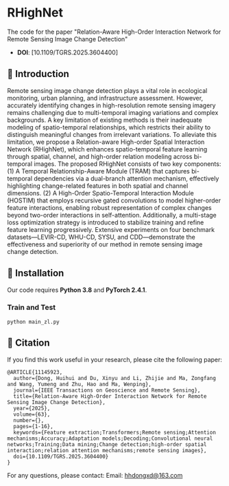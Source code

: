 # RHighNet
The code for the paper "Relation-Aware High-Order Interaction Network for Remote Sensing Image Change Detection"
- **DOI**: [10.1109/TGRS.2025.3604400]

## 📝 Introduction
Remote sensing image change detection plays a vital role in ecological monitoring, urban planning, and infrastructure assessment. However, accurately identifying changes in high-resolution remote sensing imagery remains challenging due to multi-temporal imaging variations and complex backgrounds. A key limitation of existing methods is their inadequate modeling of spatio-temporal relationships, which restricts their ability to distinguish meaningful changes from irrelevant variations. To alleviate  this limitation, we propose a Relation-aware High-order Spatial Interaction Network (RHighNet), which enhances spatio-temporal feature learning through spatial, channel, and high-order relation modeling across bi-temporal images.
The proposed RHighNet consists of two key components: (1) A Temporal Relationship-Aware Module (TRAM) that captures bi-temporal dependencies via a dual-branch attention mechanism, effectively highlighting change-related features in both spatial and channel dimensions. (2) A High-Order Spatio-Temporal Interaction Module (HOSTIM) that employs recursive gated convolutions to model higher-order feature interactions, enabling robust representation of complex changes beyond two-order interactions in self-attention. Additionally, a multi-stage loss optimization strategy is introduced to stabilize training and refine feature learning progressively.
Extensive experiments on four benchmark datasets—LEVIR-CD, WHU-CD, SYSU, and CDD—demonstrate the effectiveness and superiority of our method in remote sensing image change detection.

## 🚀 Installation
Our code requires **Python 3.8** and **PyTorch 2.4.1**.

### Train and Test
```
python main_zl.py
```

## 📖 Citation
If you find this work useful in your research, please cite the following paper:
```
@ARTICLE{11145923,
  author={Dong, Huihui and Du, Xinyu and Li, Zhijie and Ma, Zongfang and Wang, Yumeng and Zhu, Hao and Ma, Wenping},
  journal={IEEE Transactions on Geoscience and Remote Sensing}, 
  title={Relation-Aware High-Order Interaction Network for Remote Sensing Image Change Detection}, 
  year={2025},
  volume={63},
  number={},
  pages={1-16},
  keywords={Feature extraction;Transformers;Remote sensing;Attention mechanisms;Accuracy;Adaptation models;Decoding;Convolutional neural networks;Training;Data mining;Change detection;high-order spatial interaction;relation attention mechanisms;remote sensing images},
  doi={10.1109/TGRS.2025.3604400}
}
```

For any questions, please contact: Email: hhdongxd@163.com

